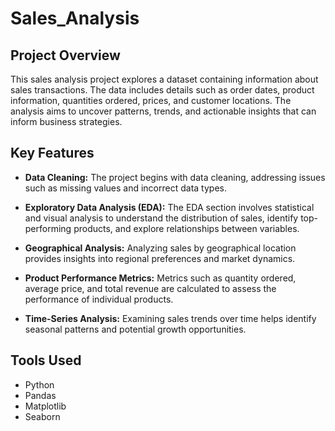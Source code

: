 # Sales_Analysis

## Project Overview

This sales analysis project explores a dataset containing information about sales transactions. The data includes details such as order dates, product information, quantities ordered, prices, and customer locations. The analysis aims to uncover patterns, trends, and actionable insights that can inform business strategies.



## Key Features

- **Data Cleaning:** The project begins with data cleaning, addressing issues such as missing values and incorrect data types.

- **Exploratory Data Analysis (EDA):** The EDA section involves statistical and visual analysis to understand the distribution of sales, identify top-performing products, and explore relationships between variables.

- **Geographical Analysis:** Analyzing sales by geographical location provides insights into regional preferences and market dynamics.

- **Product Performance Metrics:** Metrics such as quantity ordered, average price, and total revenue are calculated to assess the performance of individual products.

- **Time-Series Analysis:** Examining sales trends over time helps identify seasonal patterns and potential growth opportunities.

## Tools Used

- Python
- Pandas
- Matplotlib
- Seaborn
